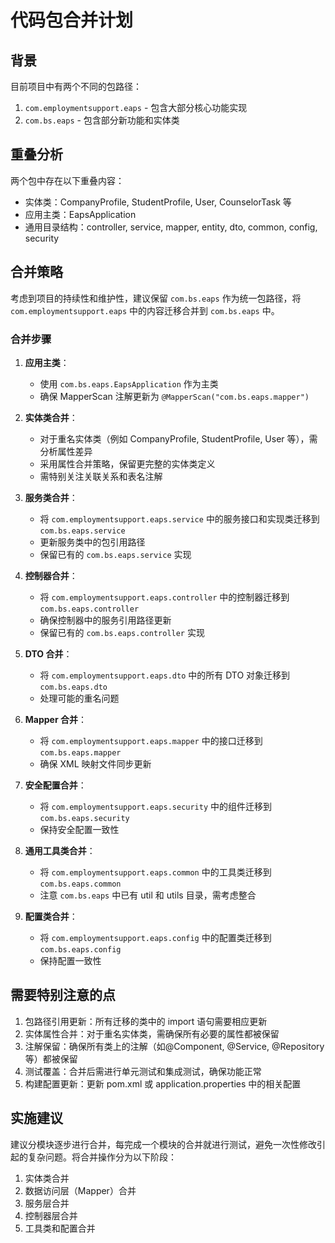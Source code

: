 # 代码包合并计划

## 背景

目前项目中有两个不同的包路径：

1. `com.employmentsupport.eaps` - 包含大部分核心功能实现
2. `com.bs.eaps` - 包含部分新功能和实体类

## 重叠分析

两个包中存在以下重叠内容：

- 实体类：CompanyProfile, StudentProfile, User, CounselorTask 等
- 应用主类：EapsApplication
- 通用目录结构：controller, service, mapper, entity, dto, common, config, security

## 合并策略

考虑到项目的持续性和维护性，建议保留 `com.bs.eaps` 作为统一包路径，将 `com.employmentsupport.eaps` 中的内容迁移合并到 `com.bs.eaps` 中。

### 合并步骤

1. **应用主类**：

   - 使用 `com.bs.eaps.EapsApplication` 作为主类
   - 确保 MapperScan 注解更新为 `@MapperScan("com.bs.eaps.mapper")`

2. **实体类合并**：

   - 对于重名实体类（例如 CompanyProfile, StudentProfile, User 等），需分析属性差异
   - 采用属性合并策略，保留更完整的实体类定义
   - 需特别关注关联关系和表名注解

3. **服务类合并**：

   - 将 `com.employmentsupport.eaps.service` 中的服务接口和实现类迁移到 `com.bs.eaps.service`
   - 更新服务类中的包引用路径
   - 保留已有的 `com.bs.eaps.service` 实现

4. **控制器合并**：

   - 将 `com.employmentsupport.eaps.controller` 中的控制器迁移到 `com.bs.eaps.controller`
   - 确保控制器中的服务引用路径更新
   - 保留已有的 `com.bs.eaps.controller` 实现

5. **DTO 合并**：

   - 将 `com.employmentsupport.eaps.dto` 中的所有 DTO 对象迁移到 `com.bs.eaps.dto`
   - 处理可能的重名问题

6. **Mapper 合并**：

   - 将 `com.employmentsupport.eaps.mapper` 中的接口迁移到 `com.bs.eaps.mapper`
   - 确保 XML 映射文件同步更新

7. **安全配置合并**：

   - 将 `com.employmentsupport.eaps.security` 中的组件迁移到 `com.bs.eaps.security`
   - 保持安全配置一致性

8. **通用工具类合并**：

   - 将 `com.employmentsupport.eaps.common` 中的工具类迁移到 `com.bs.eaps.common`
   - 注意 `com.bs.eaps` 中已有 util 和 utils 目录，需考虑整合

9. **配置类合并**：
   - 将 `com.employmentsupport.eaps.config` 中的配置类迁移到 `com.bs.eaps.config`
   - 保持配置一致性

## 需要特别注意的点

1. 包路径引用更新：所有迁移的类中的 import 语句需要相应更新
2. 实体属性合并：对于重名实体类，需确保所有必要的属性都被保留
3. 注解保留：确保所有类上的注解（如@Component, @Service, @Repository 等）都被保留
4. 测试覆盖：合并后需进行单元测试和集成测试，确保功能正常
5. 构建配置更新：更新 pom.xml 或 application.properties 中的相关配置

## 实施建议

建议分模块逐步进行合并，每完成一个模块的合并就进行测试，避免一次性修改引起的复杂问题。将合并操作分为以下阶段：

1. 实体类合并
2. 数据访问层（Mapper）合并
3. 服务层合并
4. 控制器层合并
5. 工具类和配置合并
